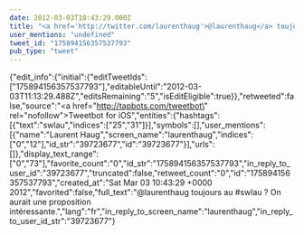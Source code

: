 ```yaml
---
date: 2012-03-03T10:43:29.000Z
title: "<a href='http://twitter.com/laurenthaug'>@laurenthaug</a> toujours au #swlau ? On aurait une proposition intéressante.″"
user_mentions: "undefined"
tweet_id: "175894156357537793"
pub_type: "tweet"
---
```

{"edit_info":{"initial":{"editTweetIds":["175894156357537793"],"editableUntil":"2012-03-03T11:13:29.488Z","editsRemaining":"5","isEditEligible":true}},"retweeted":false,"source":"<a href=\"http://tapbots.com/tweetbot\" rel=\"nofollow\">Tweetbot for iOS</a>","entities":{"hashtags":[{"text":"swlau","indices":["25","31"]}],"symbols":[],"user_mentions":[{"name":"Laurent Haug","screen_name":"laurenthaug","indices":["0","12"],"id_str":"39723677","id":"39723677"}],"urls":[]},"display_text_range":["0","73"],"favorite_count":"0","id_str":"175894156357537793","in_reply_to_user_id":"39723677","truncated":false,"retweet_count":"0","id":"175894156357537793","created_at":"Sat Mar 03 10:43:29 +0000 2012","favorited":false,"full_text":"@laurenthaug toujours au #swlau ? On aurait une proposition intéressante.","lang":"fr","in_reply_to_screen_name":"laurenthaug","in_reply_to_user_id_str":"39723677"}
